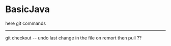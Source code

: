 # BasicJava
here git commands
__________________________________
git checkout -- <file> undo last change in the file on remort then pull ??